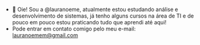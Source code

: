- 👋 Oie! Sou a @lauranoeme, atualmente estou estudando análise e desenvolvimento de sistemas, já tenho alguns cursos na área de TI e de pouco em pouco estou praticando tudo que aprendi até aqui!
- Pode entrar em contato comigo pelo meu e-mail: lauranoemem@gmail.com

